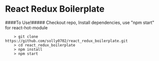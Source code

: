 # React Redux Boilerplate

####To Use!#####
Checkout repo,
Install dependencies,
use "npm start" for react-hot-module

```
	> git clone https://github.com/solly0702/react_redux_boilerplate.git
	> cd react_redux_boilerplate
	> npm install
	> npm start
```
